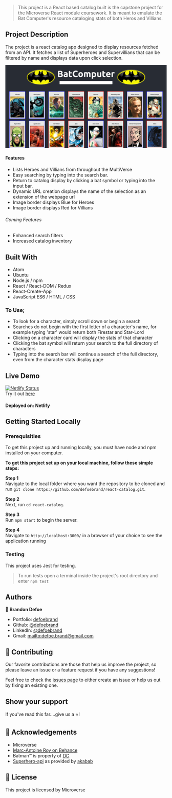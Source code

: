 > This project is a React based catalog built is the capstone project for the Microverse React module coursework. It is meant to emulate the Bat Computer's resource cataloging stats of both Heros and Villians.

## Project Description

The project is a react catalog app designed to display resources fetched from an API. It fetches a list of Superheroes and Supervillians that can be filtered by name and displays data upon click selection.

![screenshot](src/assets/screenshot.png)

#### Features
-   Lists Heroes and Villians from throughout the MultiVerse
-   Easy searching by typing into the search bar.
-   Return to catalog display by clicking a bat symbol or typing into the input bar.
-   Dynamic URL creation displays the name of the selection as an extension of the webpage url
-   Image border displays Blue for Heroes
-   Image border displays Red for Villians

###### Coming Features
-   Enhanced search filters
-   Increased catalog inventory

## Built With
-   Atom
-   Ubuntu
-   Node.js / npm 
-   React / React-DOM / Redux
-   React-Create-App
-   JavaScript ES6 / HTML / CSS

### To Use;
-   To look for a character, simply scroll down or begin a search
-   Searches do not begin with the first letter of a character's name, for example typing 'star' would return both Firestar and Star-Lord
-   Clicking on a character card will display the stats of that character
-   Clicking the bat symbol will return your search to the full directory of characters
-   Typing into the search bar will continue a search of the full directory, even from the character stats display page


## Live Demo
[![Netlify Status](https://api.netlify.com/api/v1/badges/b56b21f1-c0a4-49b4-a506-a8c5a311b6fb/deploy-status)](https://app.netlify.com/sites/batcomputer/deploys)  
Try it out [here](https://batcomputer.netlify.app)
#### Deployed on: Netlify


## Getting Started Locally

### Prerequisities
To get this project up and running locally, you must have node and npm installed on your computer.

**To get this project set up on your local machine, follow these simple steps:**

**Step 1**<br>
Navigate to the local folder where you want the repository to be cloned and run
`git clone https://github.com/defoebrand/react-catalog.git`.<br>

**Step 2**<br>
Next, run `cd react-catalog`.<br>

**Step 3**<br>
Run `npm start` to begin the server.<br>

**Step 4**<br>
Navigate to `http://localhost:3000/` in a browser of your choice to see the application running<br>

### Testing
This project uses Jest for testing.
> To run tests open a terminal inside the project's root directory and enter `npm test`

## Authors

👤 **Brandon Defoe**

-   Portfolio: [defoebrand](https://www.defoebrand.com)
-   Github: [@defoebrand](https://github.com/defoebrand)
-   LinkedIn: [@defoebrand](https://www.linkedin.com/in/defoebrand/)
-   Gmail: <mailto:defoe.brand@gmail.com>

## 🤝 Contributing

Our favorite contributions are those that help us improve the project, so please leave an issue or a feature request if you have any suggestions!

Feel free to check the [issues page](https://github.com/defoebrand/react-catalog/issues) to either create an issue or help us out by fixing an existing one.

## Show your support

If you've read this far....give us a ⭐️!

## :clap: Acknowledgements

-   Microverse
-   [Marc-Antoine Roy on Behance](https://www.behance.net/enfantroy)
-   Batman™ is property of [DC](https://www.dccomics.com/copyright)
-   [Superhero-api](https://akabab.github.io/superhero-api/) as provided by [akabab](https://github.com/akabab)

## 📝 License

This project is licensed by Microverse
